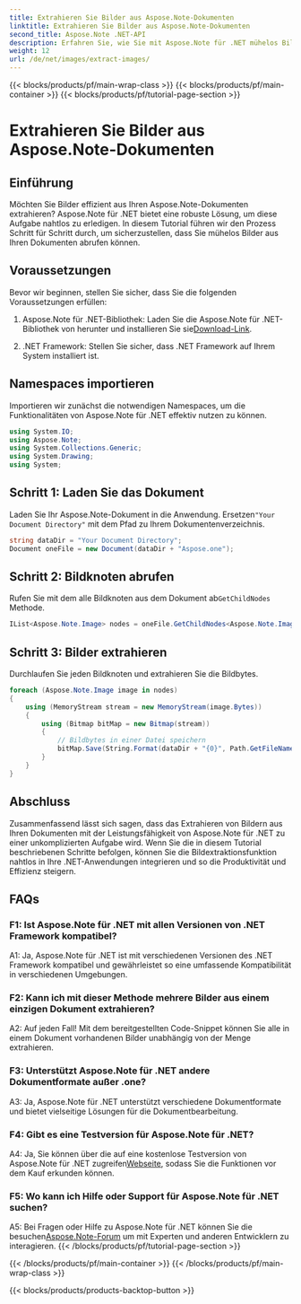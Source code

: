 ```yaml
---
title: Extrahieren Sie Bilder aus Aspose.Note-Dokumenten
linktitle: Extrahieren Sie Bilder aus Aspose.Note-Dokumenten
second_title: Aspose.Note .NET-API
description: Erfahren Sie, wie Sie mit Aspose.Note für .NET mühelos Bilder aus Aspose.Note-Dokumenten extrahieren. Erweitern Sie Ihre Fähigkeiten zur Dokumentenbearbeitung mit diesem umfassenden Tutorial.
weight: 12
url: /de/net/images/extract-images/
---
```


{{< blocks/products/pf/main-wrap-class >}}
{{< blocks/products/pf/main-container >}}
{{< blocks/products/pf/tutorial-page-section >}}

# Extrahieren Sie Bilder aus Aspose.Note-Dokumenten

## Einführung

Möchten Sie Bilder effizient aus Ihren Aspose.Note-Dokumenten extrahieren? Aspose.Note für .NET bietet eine robuste Lösung, um diese Aufgabe nahtlos zu erledigen. In diesem Tutorial führen wir den Prozess Schritt für Schritt durch, um sicherzustellen, dass Sie mühelos Bilder aus Ihren Dokumenten abrufen können.

## Voraussetzungen

Bevor wir beginnen, stellen Sie sicher, dass Sie die folgenden Voraussetzungen erfüllen:

1.  Aspose.Note für .NET-Bibliothek: Laden Sie die Aspose.Note für .NET-Bibliothek von herunter und installieren Sie sie[Download-Link](https://releases.aspose.com/note/net/).
   
2. .NET Framework: Stellen Sie sicher, dass .NET Framework auf Ihrem System installiert ist.

## Namespaces importieren

Importieren wir zunächst die notwendigen Namespaces, um die Funktionalitäten von Aspose.Note für .NET effektiv nutzen zu können.

```csharp
using System.IO;
using Aspose.Note;
using System.Collections.Generic;
using System.Drawing;
using System;
```

## Schritt 1: Laden Sie das Dokument

 Laden Sie Ihr Aspose.Note-Dokument in die Anwendung. Ersetzen`"Your Document Directory"` mit dem Pfad zu Ihrem Dokumentenverzeichnis.

```csharp
string dataDir = "Your Document Directory";
Document oneFile = new Document(dataDir + "Aspose.one");
```

## Schritt 2: Bildknoten abrufen

 Rufen Sie mit dem alle Bildknoten aus dem Dokument ab`GetChildNodes` Methode.

```csharp
IList<Aspose.Note.Image> nodes = oneFile.GetChildNodes<Aspose.Note.Image>();
```

## Schritt 3: Bilder extrahieren

Durchlaufen Sie jeden Bildknoten und extrahieren Sie die Bildbytes.

```csharp
foreach (Aspose.Note.Image image in nodes)
{
    using (MemoryStream stream = new MemoryStream(image.Bytes))
    {
        using (Bitmap bitMap = new Bitmap(stream))
        {
            // Bildbytes in einer Datei speichern
            bitMap.Save(String.Format(dataDir + "{0}", Path.GetFileName(image.FileName)));
        }
    }
}
```

## Abschluss

Zusammenfassend lässt sich sagen, dass das Extrahieren von Bildern aus Ihren Dokumenten mit der Leistungsfähigkeit von Aspose.Note für .NET zu einer unkomplizierten Aufgabe wird. Wenn Sie die in diesem Tutorial beschriebenen Schritte befolgen, können Sie die Bildextraktionsfunktion nahtlos in Ihre .NET-Anwendungen integrieren und so die Produktivität und Effizienz steigern.

## FAQs

### F1: Ist Aspose.Note für .NET mit allen Versionen von .NET Framework kompatibel?

A1: Ja, Aspose.Note für .NET ist mit verschiedenen Versionen des .NET Framework kompatibel und gewährleistet so eine umfassende Kompatibilität in verschiedenen Umgebungen.

### F2: Kann ich mit dieser Methode mehrere Bilder aus einem einzigen Dokument extrahieren?

A2: Auf jeden Fall! Mit dem bereitgestellten Code-Snippet können Sie alle in einem Dokument vorhandenen Bilder unabhängig von der Menge extrahieren.

### F3: Unterstützt Aspose.Note für .NET andere Dokumentformate außer .one?

A3: Ja, Aspose.Note für .NET unterstützt verschiedene Dokumentformate und bietet vielseitige Lösungen für die Dokumentbearbeitung.

### F4: Gibt es eine Testversion für Aspose.Note für .NET?

 A4: Ja, Sie können über die auf eine kostenlose Testversion von Aspose.Note für .NET zugreifen[Webseite](https://releases.aspose.com/), sodass Sie die Funktionen vor dem Kauf erkunden können.

### F5: Wo kann ich Hilfe oder Support für Aspose.Note für .NET suchen?

 A5: Bei Fragen oder Hilfe zu Aspose.Note für .NET können Sie die besuchen[Aspose.Note-Forum](https://forum.aspose.com/c/note/28) um mit Experten und anderen Entwicklern zu interagieren.
{{< /blocks/products/pf/tutorial-page-section >}}

{{< /blocks/products/pf/main-container >}}
{{< /blocks/products/pf/main-wrap-class >}}

{{< blocks/products/products-backtop-button >}}

